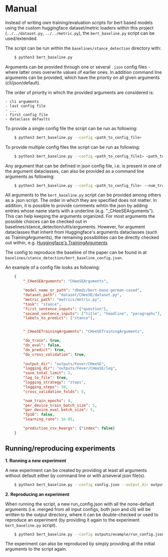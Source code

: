 

# Manual

Instead of writing own training/evaluation scripts for bert based models using
the custom huggingface dataset/metric loaders within this project
(`../../dataset.py`, `../../metric.py`), the `bert_baseline.py` script can
be used/extended.

The script can be run within the `baselines/stance_detection` directory with:

```bash
    $ python3 bert_baseline.py
```

Arguments can be provided through one or several `.json` config files - where
latter ones overwrite values of earlier ones. In addition command line arguments
can be provided, which have the priority on all given arguments
(cli/json/default).

The order of priority in which the provided arguments are considered is:

    - cli arguments
    - last config file
    - ...
    - first config file
    - dataclass defaults

To provide a single config file the script can be run as following:

```bash
    $ python3 bert_baseline.py --config <path_to_config_file>
```

To provide multiple config files the script can be run as following:

```bash
    $ python3 bert_baseline.py --config <path_to_config_file1> <path_to_config_file2> ...
```

Any argument that can be defined in json config file, i.e. is present in one of
the argument dataclasses, can also be provided as a command
line arguments as following:

```bash
    $ python3 bert_baseline.py --config <path_to_config_file> --num_train_epochs 10
```

All arguments to the `bert_baseline.py` script can be provided among others as a .json
script. The order in which they are specified does not matter. In addition, it
is possible to provide comments wihtin the json by adding entries whose name
starts with a underline (e.g. "_CHeeSEArguments"). This can help keeping
the arguments organized. For most arguments the possible choices can be checked
out in baselines/stance_detection/utils/arguments. However, for argument
dataclasses that inherit from Huggingface's arguments dataclasses
(such as TrainingArguments), the remaining possibilities can be directly checked
out within, e.g. [Huggingface's TrainingArguments](https://huggingface.co/transformers/main_classes/trainer.html#transformers.TrainingArguments/)

The config to reproduce the baseline of the paper can be found in at
`baselines/stance_detection/bert_baseline_config.json`.

An example of a config file looks as following:

```json
    {
        "_CHeeSEArguments": "CHeeSEArguments",

        "model_name_or_path": "dbmdz/bert-base-german-cased",
        "dataset_path": "dataset/CHeeSE/dataset.py",
        "metric_path": "metrics/metric.py",
        "task": "stance",
        "first_sentence_inputs": ["question"],
        "second_sentence_inputs": ["title", "headline", "paragraphs"],
        "labels_to_predict": ["stance"],


        "_CHeeSETrainingArguments": "CHeeSETrainingArguments",

        "do_train": true,
        "do_eval": false,
        "do_predict": true,
        "do_cross_validation": true,
        
        "output_dir": "outputs/Fever/CHeeSE",
        "logging_dir": "outputs/Fever/CHeeSE/log",
        "save_total_limit": 2,
        "log_to_file": true,
        "logging_strategy": "steps",
        "logging_steps": 50,
        "cross_validation_folds": 5,

        "num_train_epochs": 4,
        "per_device_train_batch_size": 5,
        "per_device_eval_batch_size": 5,
        "fp16": false,
        "learning_rate": 3e-05,

        "prediction_csv_kwargs": {"index": false}
    }
```

## Running/reproducing experiments

**1. Running a new experiment**

A new experiment can be created by providing at least all arguments without
default either by command line or with a/several json file(s).

``` bash
    $ python3 bert_baseline.py --config config.json --output_dir outputs/example
```

**2. Reproducing an experiment**

When running the script, a new run_config.json with all the none-default
arguments (i.e. merged from all input configs, both json and cli) will be
written to the output directory, where it can be double-checked or used to
reproduce an experiment (by providing it again to the experiment `bert_baseline.py` 
script). 

```bash
    $ python3 bert_baseline.py --config outputs/example/run_config.json
```


The experiment can also be reproduced by simply providing all the initial 
arguments to the script again.